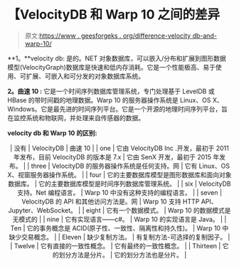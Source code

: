 # 【VelocityDB 和 Warp 10 之间的差异

> 原文:[https://www . geesforgeks . org/difference-velocity db-and-warp-10/](https://www.geeksforgeeks.org/difference-between-velocitydb-and-warp-10/)

**1。**velocity db:
是的。NET 对象数据库，可以嵌入/分布和扩展到图形数据模型(VelocityGraph)数据库是快速和低内存消耗。它是一个性能极高、易于使用、可扩展、可嵌入和可分发的对象数据库系统。

**2。曲速 10 :**
它是一个时间序列数据库管理系统，专门处理基于 LevelDB 或 HBase 的带时间戳的地理数据。Warp 10 的服务器操作系统是 Linux、OS X、Windows。它是最先进的时间序列平台。它是一个开源的地理时间序列平台，旨在监控系统和物联网，并处理来自传感器的数据。

**velocity db 和 Warp 10 的区别:**

<center>

| 没有 | VelocityDB | 曲速 10 |
| one | 它由 VelocityDB Inc .开发，最初于 2011 年发布，目前 VelocityDB 的版本是 7.x | 它由 SenX 开发，最初于 2015 年发布。 |
| three | VelocityDB 的服务器操作系统是任何支持。网 | 它有 Linux、OS X、视窗服务器操作系统。 |
| four | 它的主要数据库模型是图形数据库和面向对象数据库。 | 它的主要数据库模型是时间序列数据库管理系统。 |
| six | VelocityDB 支持。Net 编程语言。 | Warp 10 中没有这种支持的编程语言。 |
| seven | VelocityDB 的 API 和其他访问方法是。网 | Warp 10 支持 HTTP API、Jupyter、WebSocket。 |
| eight | 它有一个数据模式。 | Warp 10 的数据模式是无模式的 |
| nine | 它有实现语言——c#。 | Warp 10 的实现语言是 Java。 |
| Ten | 它的事务概念是 ACID(原子性、一致性、隔离性和持久性)。 | Warp 10 中缺少交易概念。 |
| Eleven | 缺少复制方法。 | 有复制方法-可选择的复制因子。 |
| Twelve | 它有直接的一致性概念。 | 它有最终的一致性概念。 |
| Thirteen | 它的划分方法是分片。 | 它的划分方法也是分片。 |

</center>